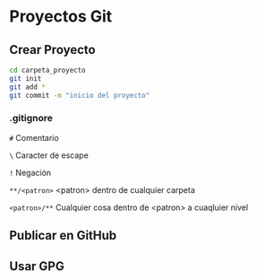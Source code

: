 # Proyectos Git

## Crear Proyecto

```bash
cd carpeta_proyecto
git init
git add *
git commit -m "inicio del proyecto"
```

### .gitignore

```#``` Comentario

```\``` Caracter de escape

```!``` Negación

```**/<patron>``` \<patron\> dentro de cualquier carpeta

```<patron>/**``` Cualquier cosa dentro de \<patron\> a cuaqluier nivel

## Publicar en GitHub

## Usar GPG
